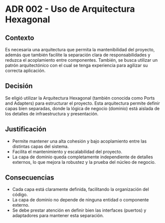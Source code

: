# ADR 002 - Uso de Arquitectura Hexagonal

## Contexto

Es necesaria una arquitectura que permita la mantenibilidad del proyecto,
además que también facilite la separación clara de responsabilidades y reduzca 
el acoplamiento entre componentes. También, se busca utilizar un patrón
arquitectónico con el cual se tenga experiencia para agilizar su correcta aplicación.

## Decisión

Se eligió utilizar la Arquitectura Hexagonal (también conocida como Ports and Adapters)
para estructurar el proyecto. Esta arquitectura permite definir capas bien separadas,
donde la lógica de negocio (dominio) está aislada de los detalles de infraestructura y
presentación.

## Justificación

- Permite mantener una alta cohesión y bajo acoplamiento entre las distintas capas del sistema.
- Facilita el mantenimiento y escalabilidad del proyecto.
- La capa de dominio queda completamente independiente de detalles externos,
lo que mejora la robustez y la prueba del núcleo de negocio.

## Consecuencias

- Cada capa está claramente definida, facilitando la organización del código.
- La capa de dominio no depende de ninguna entidad o componente externo.
- Se debe prestar atención en definir bien las interfaces (puertos) y adaptadores para mantener
esta separación.
